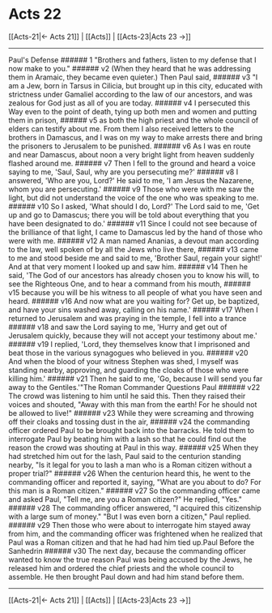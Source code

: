 # Acts 22

[[Acts-21|← Acts 21]] | [[Acts]] | [[Acts-23|Acts 23 →]]
***

Paul's Defense ###### 1 "Brothers and fathers, listen to my defense that I now make to you." ###### v2 (When they heard that he was addressing them in Aramaic, they became even quieter.) Then Paul said, ###### v3 "I am a Jew, born in Tarsus in Cilicia, but brought up in this city, educated with strictness under Gamaliel according to the law of our ancestors, and was zealous for God just as all of you are today. ###### v4 I persecuted this Way even to the point of death, tying up both men and women and putting them in prison, ###### v5 as both the high priest and the whole council of elders can testify about me. From them I also received letters to the brothers in Damascus, and I was on my way to make arrests there and bring the prisoners to Jerusalem to be punished. ###### v6 As I was en route and near Damascus, about noon a very bright light from heaven suddenly flashed around me. ###### v7 Then I fell to the ground and heard a voice saying to me, 'Saul, Saul, why are you persecuting me?' ###### v8 I answered, 'Who are you, Lord?' He said to me, 'I am Jesus the Nazarene, whom you are persecuting.' ###### v9 Those who were with me saw the light, but did not understand the voice of the one who was speaking to me. ###### v10 So I asked, 'What should I do, Lord?' The Lord said to me, 'Get up and go to Damascus; there you will be told about everything that you have been designated to do.' ###### v11 Since I could not see because of the brilliance of that light, I came to Damascus led by the hand of those who were with me. ###### v12 A man named Ananias, a devout man according to the law, well spoken of by all the Jews who live there, ###### v13 came to me and stood beside me and said to me, 'Brother Saul, regain your sight!' And at that very moment I looked up and saw him. ###### v14 Then he said, 'The God of our ancestors has already chosen you to know his will, to see the Righteous One, and to hear a command from his mouth, ###### v15 because you will be his witness to all people of what you have seen and heard. ###### v16 And now what are you waiting for? Get up, be baptized, and have your sins washed away, calling on his name.' ###### v17 When I returned to Jerusalem and was praying in the temple, I fell into a trance ###### v18 and saw the Lord saying to me, 'Hurry and get out of Jerusalem quickly, because they will not accept your testimony about me.' ###### v19 I replied, 'Lord, they themselves know that I imprisoned and beat those in the various synagogues who believed in you. ###### v20 And when the blood of your witness Stephen was shed, I myself was standing nearby, approving, and guarding the cloaks of those who were killing him.' ###### v21 Then he said to me, 'Go, because I will send you far away to the Gentiles.'"The Roman Commander Questions Paul ###### v22 The crowd was listening to him until he said this. Then they raised their voices and shouted, "Away with this man from the earth! For he should not be allowed to live!" ###### v23 While they were screaming and throwing off their cloaks and tossing dust in the air, ###### v24 the commanding officer ordered Paul to be brought back into the barracks. He told them to interrogate Paul by beating him with a lash so that he could find out the reason the crowd was shouting at Paul in this way. ###### v25 When they had stretched him out for the lash, Paul said to the centurion standing nearby, "Is it legal for you to lash a man who is a Roman citizen without a proper trial?" ###### v26 When the centurion heard this, he went to the commanding officer and reported it, saying, "What are you about to do? For this man is a Roman citizen." ###### v27 So the commanding officer came and asked Paul, "Tell me, are you a Roman citizen?" He replied, "Yes." ###### v28 The commanding officer answered, "I acquired this citizenship with a large sum of money." "But I was even born a citizen," Paul replied. ###### v29 Then those who were about to interrogate him stayed away from him, and the commanding officer was frightened when he realized that Paul was a Roman citizen and that he had had him tied up.Paul Before the Sanhedrin ###### v30 The next day, because the commanding officer wanted to know the true reason Paul was being accused by the Jews, he released him and ordered the chief priests and the whole council to assemble. He then brought Paul down and had him stand before them.

***
[[Acts-21|← Acts 21]] | [[Acts]] | [[Acts-23|Acts 23 →]]
